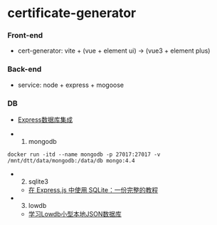 # certificate-generator

### Front-end

- cert-generator: vite + (vue + element ui) -> (vue3 + element plus)

### Back-end

- service: node + express + mogoose

### DB

- [Express数据库集成](https://nodejs.cn/express/guide/database-integration/#sqlite)

- 1. mongodb
```
docker run -itd --name mongodb -p 27017:27017 -v /mnt/dtt/data/mongodb:/data/db mongo:4.4
```
- 2. sqlite3
  - [在 Express.js 中使用 SQLite：一份完整的教程](https://www.javascriptcn.com/post/65c8b71badd4f0e0ff27b708)

- 3. lowdb
  - [学习Lowdb小型本地JSON数据库](https://www.cnblogs.com/tugenhua0707/p/11403202.html)
